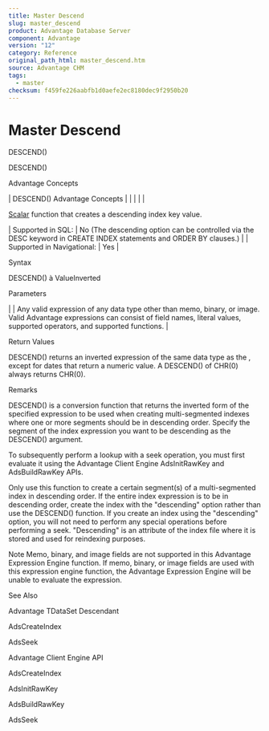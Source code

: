 ```yaml
---
title: Master Descend
slug: master_descend
product: Advantage Database Server
component: Advantage
version: "12"
category: Reference
original_path_html: master_descend.htm
source: Advantage CHM
tags:
  - master
checksum: f459fe226aabfb1d0aefe2ec8180dec9f2950b20
---
```


# Master Descend

DESCEND()

DESCEND()

Advantage Concepts

| DESCEND()  Advantage Concepts |  |  |  |  |

[Scalar](master_supported_scalar_functions.md) function that creates a descending index key value.

| Supported in SQL: | No (The descending option can be controlled via the DESC keyword in CREATE INDEX statements and ORDER BY clauses.) |
| Supported in Navigational: | Yes |

Syntax

DESCEND(<exp>) à ValueInverted

Parameters

| <exp> | Any valid expression of any data type other than memo, binary, or image. Valid Advantage expressions can consist of field names, literal values, supported operators, and supported functions. |

Return Values

DESCEND() returns an inverted expression of the same data type as the <exp>, except for dates that return a numeric value. A DESCEND() of CHR(0) always returns CHR(0).

Remarks

DESCEND() is a conversion function that returns the inverted form of the specified expression to be used when creating multi-segmented indexes where one or more segments should be in descending order. Specify the segment of the index expression you want to be descending as the DESCEND() argument.

To subsequently perform a lookup with a seek operation, you must first evaluate it using the Advantage Client Engine AdsInitRawKey and AdsBuildRawKey APIs.

Only use this function to create a certain segment(s) of a multi-segmented index in descending order. If the entire index expression is to be in descending order, create the index with the "descending" option rather than use the DESCEND() function. If you create an index using the "descending" option, you will not need to perform any special operations before performing a seek. "Descending" is an attribute of the index file where it is stored and used for reindexing purposes.

Note Memo, binary, and image fields are not supported in this Advantage Expression Engine function. If memo, binary, or image fields are used with this expression engine function, the Advantage Expression Engine will be unable to evaluate the expression.

See Also

Advantage TDataSet Descendant

AdsCreateIndex

AdsSeek

Advantage Client Engine API

AdsCreateIndex

AdsInitRawKey

AdsBuildRawKey

AdsSeek
